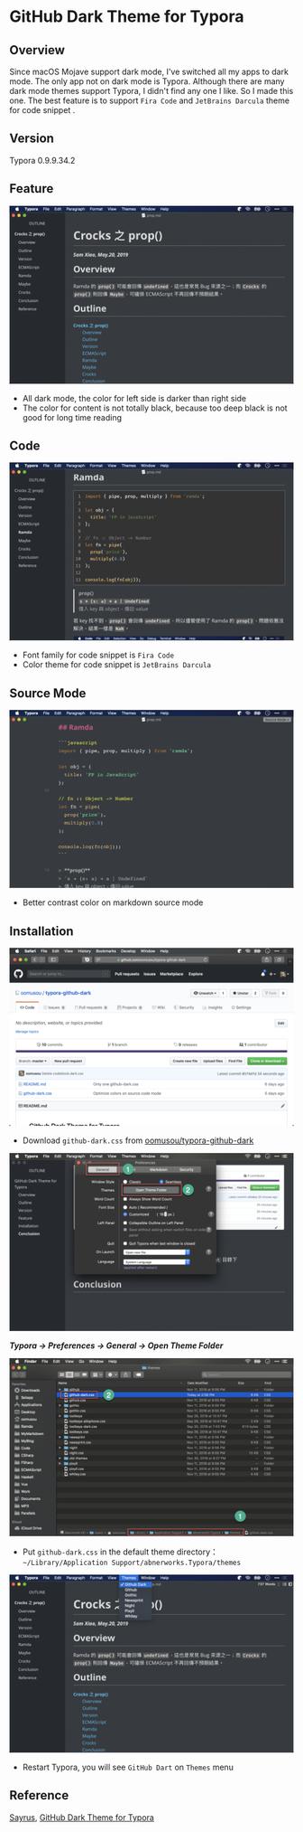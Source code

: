 # GitHub Dark Theme for Typora

## Overview

Since macOS Mojave support dark mode, I've switched all my apps to dark mode. The only app not on dark mode is Typora. Although there are many dark mode themes support Typora, I didn't find any one I like. So I made this one. The best feature is to support `Fira Code` and `JetBrains Darcula`  theme for code snippet .

## Version

Typora 0.9.9.34.2

## Feature

![dark000](images/dark000.png)

* All dark mode, the color for left side is darker than right side
* The color for content is not totally black, because too deep black is not good for long time reading

## Code

![dark001](images/dark001.png)

* Font family for code snippet is `Fira Code`
* Color theme for code snippet is `JetBrains Darcula`

## Source Mode

![dark007](images/dark007.png)

* Better contrast color on markdown source mode

## Installation

![dark003](images/dark003.png)

* Download `github-dark.css` from [oomusou/typora-github-dark](https://github.com/oomusou/typora-github-dark)

![dark002](images/dark002.png)

***Typora -> Preferences -> General -> Open Theme Folder***

![dark004](images/dark004.png)

* Put `github-dark.css` in the default theme directory： `~/Library/Application Support/abnerworks.Typora/themes`

![dark006](images/dark006.png)

* Restart Typora, you will see `GitHub Dart` on `Themes` menu

## Reference

[Sayrus](https://github.com/Sayrus/typora-github-dark), [GitHub Dark Theme for Typora](https://github.com/Sayrus/typora-github-dark)
